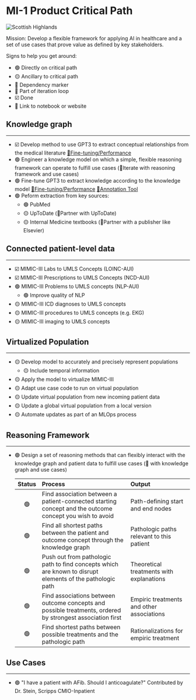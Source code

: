 # MI-1 Product Critical Path
![Scottish Highlands](https://bikepacking.com/wp-content/uploads/2016/07/highland-trail-550-00.jpg)

Mission: Develop a flexible framework for applying AI in healthcare and a set of use cases that prove value as defined by key stakeholders. 

Signs to help you get around:  

- 🟢 Directly on critical path 
- 🟡 Ancillary to critical path  
- 🚦 Dependency marker
- 🔁 Part of iteration loop
- ☑️ Done
- 🔗 Link to notebook or website

## Knowledge graph
---
- ☑️ Develop method to use GPT3 to extract conceptual relationships from the medical literature [🔗Fine-tuning/Performance](https://github.com/Medical-Intelligence-One/knowledge-graph/blob/main/GPT_fine-tuning.ipynb#performance_assessment)
- 🟢 Engineer a knowledge model on which a simple, flexible reasoning framework can operate to fulfill use cases (🔁Iterate with reasoning framework and use cases)
- 🟢 Fine-tune GPT3 to extract knowledge according to the knowledge model [🔗Fine-tuning/Performance](https://github.com/Medical-Intelligence-One/knowledge-graph/blob/main/GPT_fine-tuning.ipynb#performance_assessment) [🔗Annotation Tool](Annotation_Tool.ipynb)
- 🟢 Peform extraction from key sources:
    - 🟢 PubMed
    - 🟡 UpToDate (🚦Partner with UpToDate)
    - 🟡 Internal Medicine textbooks (🚦Partner with a publisher like Elsevier)

## Connected patient-level data
---
- ☑️ MIMIC-III Labs to UMLS Concepts (LOINC-AUI)
- ☑️ MIMIC-III Prescriptions to UMLS Concepts (NCD-AUI)
- 🟢 MIMIC-III Problems to UMLS concepts (NLP-AUI)
    - 🟢 Improve quality of NLP
- 🟡 MIMIC-III ICD diagnoses to UMLS concepts
- 🟡 MIMIC-III procedures to UMLS concepts (e.g. EKG)
- 🟡 MIMIC-III imaging to UMLS concepts

## Virtualized Population
---
- 🟡 Develop model to accurately and precisely represent populations
    - 🟡 Include temporal information
- 🟡 Apply the model to virtualize MIMIC-III
- 🟡 Adapt use case code to run on virtual population
- 🟡 Update virtual population from new incoming patient data
- 🟡 Update a global virtual population from a local version
- 🟡 Automate updates as part of an MLOps process
  
## Reasoning Framework
---
- 🟢 Design a set of reasoning methods that can flexibly interact with the knowledge graph and patient data to fulfill use cases (🔁 with knowledge graph and use cases)

    | Status | Process      | Output |
    | :---: | :---- |:---|  
    |🟢| Find association between a patient-connected starting concept and the outcome concept you wish to avoid      | Path-defining start and end nodes       |
    |🟢| Find all shortest paths between the patient and outcome concept through the knowledge graph   | Pathologic paths relevant to this patient        |
    |🟢| Push out from pathologic path to find concepts which are known to disrupt elements of the pathologic path | Theoretical treatments with explanations |  
    |🟢| Find associations between outcome concepts and possible treatments, ordered by strongest association first | Empiric treatments and other associations |  
    |🟢| Find shortest paths between possible treatments and the pathologic path | Rationalizations for empiric treatment |

## Use Cases
---

- 🟢 "I have a patient with AFib. Should I anticoagulate?" Contributed by Dr. Stein, Scripps CMIO-Inpatient